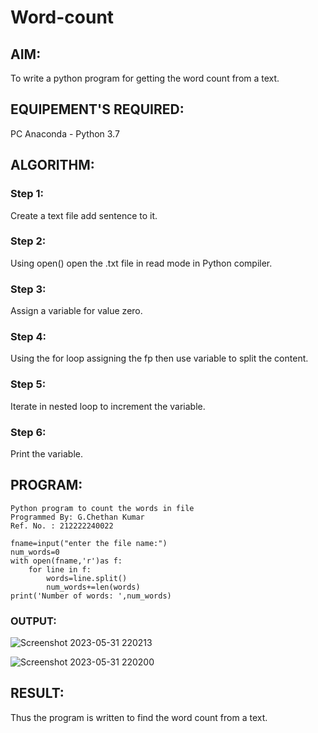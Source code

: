 # Word-count
## AIM:
To write a python program for getting the word count from a text.
## EQUIPEMENT'S REQUIRED: 
PC
Anaconda - Python 3.7
## ALGORITHM: 
### Step 1:

Create a text file add sentence to it.
### Step 2:

Using open() open the .txt file in read mode in Python compiler.
### Step 3:

Assign a variable for value zero.
### Step 4:

Using the for loop assigning the fp then use variable to split the content.
### Step 5:

Iterate in nested loop to increment the variable.
### Step 6:

Print the variable.

## PROGRAM:
```
Python program to count the words in file
Programmed By: G.Chethan Kumar
Ref. No. : 212222240022
```
```
fname=input("enter the file name:")
num_words=0
with open(fname,'r')as f:
    for line in f:
        words=line.split()
        num_words+=len(words)
print('Number of words: ',num_words)    
```
### OUTPUT:
![Screenshot 2023-05-31 220213](https://github.com/Gchethankumar/Word-count/assets/118348224/addfb342-6d00-4a8c-9453-31f9bf403a16)

![Screenshot 2023-05-31 220200](https://github.com/Gchethankumar/Word-count/assets/118348224/e4337b02-6d7d-4f07-b5f6-b6b39d42cd7c)

## RESULT:
Thus the program is written to find the word count from a text.
